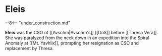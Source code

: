 # Eleis

--8<-- "under_construction.md"

**Eleis** was the CSO of [[Avsohm|Avsohm's]] [[DoS]] before [[Thresa Vera]]. She was paralyzed from the neck down in an expedition into the Spiral Anomaly at [[Mt. Yavhlix]], prompting her resignation as CSO and replacement by Thresa.
